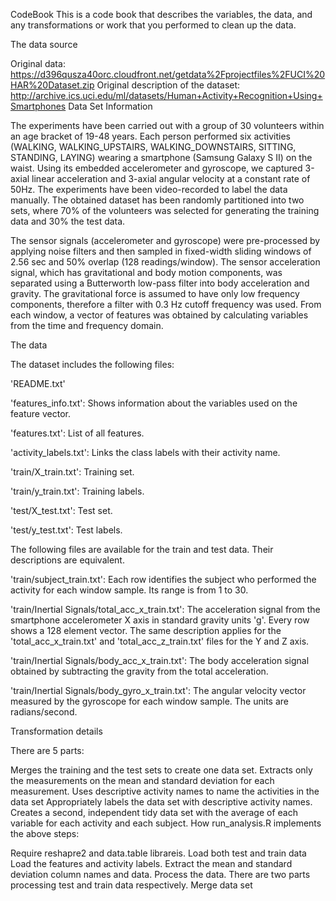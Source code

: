 CodeBook
This is a code book that describes the variables, the data, and any transformations or work that you performed to clean up the data.

The data source

Original data: https://d396qusza40orc.cloudfront.net/getdata%2Fprojectfiles%2FUCI%20HAR%20Dataset.zip
Original description of the dataset: http://archive.ics.uci.edu/ml/datasets/Human+Activity+Recognition+Using+Smartphones
Data Set Information

The experiments have been carried out with a group of 30 volunteers within an age bracket of 19-48 years. Each person performed six activities (WALKING, WALKING_UPSTAIRS, WALKING_DOWNSTAIRS, SITTING, STANDING, LAYING) wearing a smartphone (Samsung Galaxy S II) on the waist. Using its embedded accelerometer and gyroscope, we captured 3-axial linear acceleration and 3-axial angular velocity at a constant rate of 50Hz. The experiments have been video-recorded to label the data manually. The obtained dataset has been randomly partitioned into two sets, where 70% of the volunteers was selected for generating the training data and 30% the test data.

The sensor signals (accelerometer and gyroscope) were pre-processed by applying noise filters and then sampled in fixed-width sliding windows of 2.56 sec and 50% overlap (128 readings/window). The sensor acceleration signal, which has gravitational and body motion components, was separated using a Butterworth low-pass filter into body acceleration and gravity. The gravitational force is assumed to have only low frequency components, therefore a filter with 0.3 Hz cutoff frequency was used. From each window, a vector of features was obtained by calculating variables from the time and frequency domain.

The data

The dataset includes the following files:

'README.txt'

'features_info.txt': Shows information about the variables used on the feature vector.

'features.txt': List of all features.

'activity_labels.txt': Links the class labels with their activity name.

'train/X_train.txt': Training set.

'train/y_train.txt': Training labels.

'test/X_test.txt': Test set.

'test/y_test.txt': Test labels.

The following files are available for the train and test data. Their descriptions are equivalent.

'train/subject_train.txt': Each row identifies the subject who performed the activity for each window sample. Its range is from 1 to 30.

'train/Inertial Signals/total_acc_x_train.txt': The acceleration signal from the smartphone accelerometer X axis in standard gravity units 'g'. Every row shows a 128 element vector. The same description applies for the 'total_acc_x_train.txt' and 'total_acc_z_train.txt' files for the Y and Z axis.

'train/Inertial Signals/body_acc_x_train.txt': The body acceleration signal obtained by subtracting the gravity from the total acceleration.

'train/Inertial Signals/body_gyro_x_train.txt': The angular velocity vector measured by the gyroscope for each window sample. The units are radians/second.

Transformation details

There are 5 parts:

Merges the training and the test sets to create one data set.
Extracts only the measurements on the mean and standard deviation for each measurement.
Uses descriptive activity names to name the activities in the data set
Appropriately labels the data set with descriptive activity names.
Creates a second, independent tidy data set with the average of each variable for each activity and each subject.
How run_analysis.R implements the above steps:

Require reshapre2 and data.table librareis.
Load both test and train data
Load the features and activity labels.
Extract the mean and standard deviation column names and data.
Process the data. There are two parts processing test and train data respectively.
Merge data set
